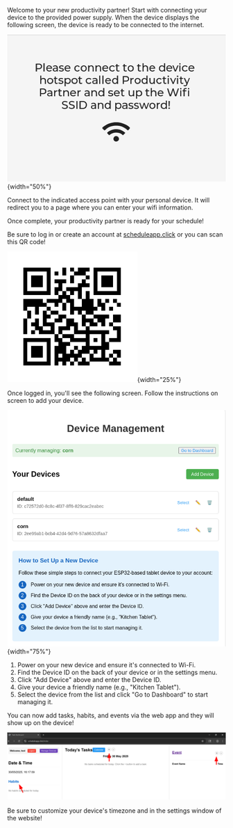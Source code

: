 Welcome to your new productivity partner!
Start with connecting your device to the provided power supply.
When the device displays the following screen, the device is ready to be connected to the internet.

![Wifi connection screen](wifiConnect.png){width="50%"}

Connect to the indicated access point with your personal device. It will redirect you to a page where you can enter your wifi information.

Once complete, your productivity partner is ready for your schedule!

Be sure to log in or create an account at [scheduleapp.click](scheduleapp.click) or you can scan this QR code! 

![scheduleapp.click QR Code](scheduleapp_click.png){width="25%"}

Once logged in, you'll see the following screen. Follow the instructions on screen to add your device. 

![Device setup page](web_devices.png){width="75%"}

1. Power on your new device and ensure it's connected to Wi-Fi.
2. Find the Device ID on the back of your device or in the settings menu.
3.  Click "Add Device" above and enter the Device ID.
4. Give your device a friendly name (e.g., "Kitchen Tablet").
5.  Select the device from the list and click "Go to Dashboard" to start managing it.

You can now add tasks, habits, and events via the web app and they will show up on the device!

![Device Dashboard](add.png)

Be sure to customize your device's timezone and in the settings window of the website!
